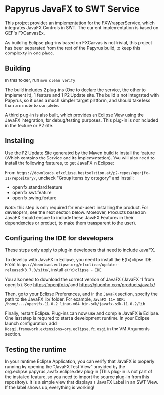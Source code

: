 # Papyrus JavaFX to SWT Service

This project provides an implementation for the FXWrapperService, which integrates JavaFX Controls in SWT. The current implementation is based on GEF's FXCanvasEx.

As building Eclipse plug-ins based on FXCanvas is not trivial, this project has been separated from the rest of the Papyrus build, to keep this complexity in one place.

## Building

In this folder, run `mvn clean verify`

The build includes 2 plug-ins (One to declare the service, the other to implement it), 1 feature and 1 P2 Update site. The build is not integrated with Papyrus, so it uses a much simpler target platform, and should take less than a minute to complete.

A third plug-in is also built, which provides an Eclipse View using the JavaFX integration, for debug/testing purposes. This plug-in is *not* included in the feature or P2 site.

## Installing

Use the P2 Update Site generated by the Maven build to install the feature (Which contains the Service and its Implementation). You will also need to install the following features, to get JavaFX in Eclipse:

From `https://downloads.efxclipse.bestsolution.at/p2-repos/openjfx-11/repository/`, uncheck "Group items by category" and install:
* openjfx.standard.feature
*	openjfx.swt.feature
*	openjfx.swing.feature

*Note*: this step is only required for end-users installing the product. For developers, see the next section below. Moreover, Products based on JavaFX should ensure to include these JavaFX Features in their dependencies or product, to make them transparent to the user).

## Configuring the IDE for developers

These steps only apply to plug-in developers that need to include JavaFX.

To develop with JavaFX in Eclipse, you need to install the E(fx)clipse IDE. From `https://download.eclipse.org/efxclipse/updates-released/3.7.0/site/`, install `e(fx)clipse - IDE`

You also need to download the correct version of JavaFX (JavaFX 11 from openjfx). See https://openjfx.io/ and https://gluonhq.com/products/javafx/

Then, go to your Eclipse Preferences, and in the `JavaFX` section, specify the path to the JavaFX lib/ folder. For example, `JavaFX 11+ SDK: /home/.../openjfx-11.0.2_linux-x64_bin-sdk/javafx-sdk-11.0.2/lib`

Finally, restart Eclipse. Plug-ins can now use and compile JavaFX in Eclipse. One last step is required to start a development runtime. In your Eclipse launch configuration, add `-Dosgi.framework.extensions=org.eclipse.fx.osgi` in the VM Arguments section.

## Testing the runtime

In your runtime Eclipse Application, you can verify that JavaFX is properly running by opening the "JavaFX Test View" provided by the org.eclipse.papyrus.javafx.eclipse.dev plug-in (This plug-in is not part of the installed feature, so you need to import the source plug-in from this repository). It is a simple view that displays a JavaFX Label in an SWT View. If the label shows up, everything is working!



